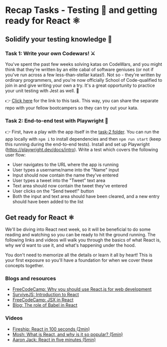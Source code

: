 # Recap Tasks - Testing 🧪 and getting ready for React ⚛️

## Solidify your testing knowledge 🔎

### Task 1: Write your own Codewars! ⚔️

You've spent the past few weeks solving katas on CodeWars, and you might think that they're written by an elite cabal of software geniuses (or not if you've run across a few less-than-stellar katas!). Not so - they're written by ordinary programmers, and you're now officially School of Code-qualified to join in and give writing your own a try. It's a great opportunity to practice your unit testing with Jest as well. 🧪

👉 [Click here](https://classroom.github.com/a/NUJnoKcZ) for the link to this task. This way, you can share the separate repo with your fellow bootcampers so they can try out your kata.

### Task 2: End-to-end test with Playwright 📜

👉 First, have a play with the app itself in the [task-2 folder](./task-2/). You can run the app locally with `npm i` to install dependencies and then `npm run start` (keep this running during the end-to-end tests). Install and set up Playwright (https://playwright.dev/docs/intro). Write a test which covers the following user flow:

- User navigates to the URL where the app is running
- User types a username/name into the "Name" input
- Input should now contain the name they've entered
- User types a tweet into the "Tweet" text area
- Text area should now contain the tweet they've entered
- User clicks on the "Send tweet!" button
- Both the input and text area should have been cleared, and a new entry should have been added to the list

## Get ready for React ⚛️

We'll be diving into React next week, so it will be beneficial to do some reading and watching so you can be ready to hit the ground running. The following links and videos will walk you through the basics of what React is, why we'd want to use it, and what's happening under the hood.

You don't need to memorize all the details or learn it all by heart! This is your first exposure so you'll have a foundation for when we cover these concepts together.

### Blogs and resources

- [FreeCodeCamp: Why you should use React.js for web development](https://www.freecodecamp.org/news/why-use-react-for-web-development/)
- [SurviveJS: Introduction to React](https://survivejs.com/react/getting-started/introduction-to-react/)
- [FreeCodeCamp: JSX in React](https://www.freecodecamp.org/news/jsx-in-react-introduction/)
- [Blog: The role of Babel in React](https://medium.com/swlh/the-role-of-babel-in-react-dbcf78c69125)

### Videos

- [Fireship: React in 100 seconds (2min)](https://www.youtube.com/watch?v=Tn6-PIqc4UM)
- [Mosh: What is React, and why is it so popular? (5min)](https://www.youtube.com/watch?v=N3AkSS5hXMA)
- [Aaron Jack: React in five minutes (5min)](https://www.youtube.com/watch?v=MRIMT0xPXFI)
